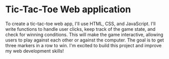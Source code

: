 # Tic-Tac-Toe Web application

To create a tic-tac-toe web app, I'll use HTML, CSS, and JavaScript. I'll write functions to handle user clicks, keep track of the game state, and check for winning conditions. This will make the game interactive, allowing users to play against each other or against the computer. The goal is to get three markers in a row to win. I'm excited to build this project and improve my web development skills!
